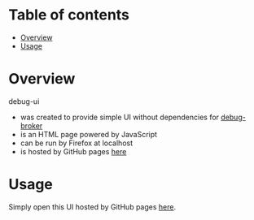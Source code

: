 # Table of contents

* [Overview](#overview)
* [Usage](#usage)

<a name="overview"/>

# Overview

debug-ui

* was created to provide simple UI without dependencies for [debug-broker][debug-broker]
* is an HTML page powered by JavaScript
* can be run by Firefox at localhost
* is hosted by GitHub pages [here][hosted-debug-ui]

<a name="usage"/>

# Usage

Simply open this UI hosted by GitHub pages [here][hosted-debug-ui].

[debug-broker]: https://github.com/OGStudio/debug-broker
[hosted-debug-ui]: https://ogstudio.github.io/debug-ui

